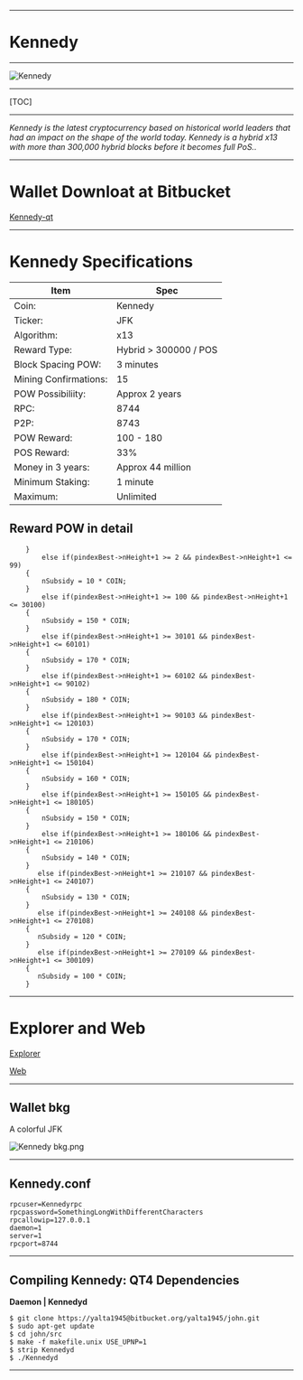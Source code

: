 -----


**Kennedy**
=========

----


![Kennedy](https://cdn.pbrd.co/images/GM9oezX.png)




-----


[TOC]


-----





*Kennedy is the latest cryptocurrency based on historical world leaders that had an impact on the shape of the world today. Kennedy is a hybrid x13 with more than 300,000 hybrid blocks before it becomes full PoS..*


-----



Wallet Downloat at Bitbucket 
=======================


[Kennedy-qt](https://bitbucket.org/yalta1945/kennedy-qt/downloads/Kennedy-qt.zip)

-----

Kennedy Specifications
=======================



Item        |  Spec     |
 --------  |  --------  
Coin:         |  Kennedy    |  
Ticker:       |  JFK    | 
Algorithm:       |  x13    |
Reward Type:       |  Hybrid > 300000 / POS    | 
Block Spacing POW:       |  3 minutes    | 
Mining Confirmations:       |  15    |
POW Possibiliity:       |  Approx 2 years    |
RPC:       |  8744    | 
P2P:       |  8743    |
POW Reward:       |  100 - 180    | 
POS Reward:       |  33%    | 
Money in 3 years:       |  Approx 44 million    |      |
Minimum Staking:       |  1 minute    | 
Maximum:       |  Unlimited    |      |




Reward POW in detail
-------------


        }
            else if(pindexBest->nHeight+1 >= 2 && pindexBest->nHeight+1 <= 99)
        {
            nSubsidy = 10 * COIN;
        }
            else if(pindexBest->nHeight+1 >= 100 && pindexBest->nHeight+1 <= 30100)
        {
            nSubsidy = 150 * COIN;
        }
            else if(pindexBest->nHeight+1 >= 30101 && pindexBest->nHeight+1 <= 60101)
        {
            nSubsidy = 170 * COIN;
        }
            else if(pindexBest->nHeight+1 >= 60102 && pindexBest->nHeight+1 <= 90102)
        {
            nSubsidy = 180 * COIN;
        }
            else if(pindexBest->nHeight+1 >= 90103 && pindexBest->nHeight+1 <= 120103)
        {
            nSubsidy = 170 * COIN;
        }
            else if(pindexBest->nHeight+1 >= 120104 && pindexBest->nHeight+1 <= 150104)
        {
            nSubsidy = 160 * COIN;
        }
            else if(pindexBest->nHeight+1 >= 150105 && pindexBest->nHeight+1 <= 180105)
        {
            nSubsidy = 150 * COIN;
        }
            else if(pindexBest->nHeight+1 >= 180106 && pindexBest->nHeight+1 <= 210106)
        {
            nSubsidy = 140 * COIN;
        }
           else if(pindexBest->nHeight+1 >= 210107 && pindexBest->nHeight+1 <= 240107)
        {
            nSubsidy = 130 * COIN;
        }
           else if(pindexBest->nHeight+1 >= 240108 && pindexBest->nHeight+1 <= 270108)
        {
           nSubsidy = 120 * COIN;
        }
           else if(pindexBest->nHeight+1 >= 270109 && pindexBest->nHeight+1 <= 300109)
        {
           nSubsidy = 100 * COIN;
        }


-----

Explorer and Web 
=======================

[Explorer](http://explorer.j-f-k.info:3001)

[Web](http://j-f-k.info)


------


Wallet bkg
-------------



A colorful JFK



![Kennedy bkg.png](https://cdn.pbrd.co/images/GM9mcX8.png)


-----



Kennedy.conf
--------------------

    rpcuser=Kennedyrpc
    rpcpassword=SomethingLongWithDifferentCharacters
    rpcallowip=127.0.0.1
    daemon=1
    server=1
    rpcport=8744

-----


Compiling Kennedy: QT4 Dependencies
--------------------

**Daemon | Kennedyd**





    $ git clone https://yalta1945@bitbucket.org/yalta1945/john.git 
    $ sudo apt-get update
    $ cd john/src
    $ make -f makefile.unix USE_UPNP=1
    $ strip Kennedyd
    $ ./Kennedyd



----

